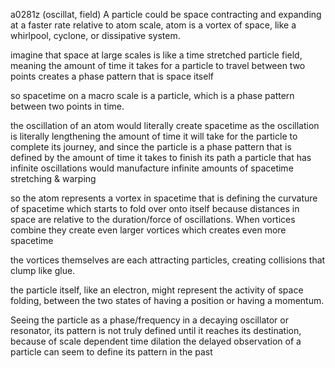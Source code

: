 a0281z
(oscillat, field)
A particle could be space contracting and expanding at a faster rate relative to atom scale, atom is a vortex of space, like a whirlpool, cyclone, or dissipative system.

imagine that space at large scales is like a time stretched particle field, meaning the amount of time it takes for a particle to travel between two points creates a phase pattern that is space itself

so spacetime on a macro scale is a particle, which is a phase pattern between two points in time.

the oscillation of an atom would literally create spacetime as the oscillation is literally lengthening the amount of time it will take for the particle to complete its journey, and since the particle is a phase pattern that is defined by the amount of time it takes to finish its path a particle that has infinite oscillations would manufacture infinite amounts of spacetime stretching & warping

so the atom represents a vortex in spacetime that is defining the curvature of spacetime which starts to fold over onto itself because distances in space are relative to the duration/force of oscillations. When vortices combine they create even larger vortices which creates even more spacetime

the vortices themselves are each attracting particles, creating collisions that clump like glue.

the particle itself, like an electron, might represent the activity of space folding, between the two states of having a position or having a momentum. 

Seeing the particle as a phase/frequency in a decaying oscillator or resonator, its pattern is not truly defined until it reaches its destination, because of scale dependent time dilation the delayed observation of a particle can seem to define its pattern in the past 
